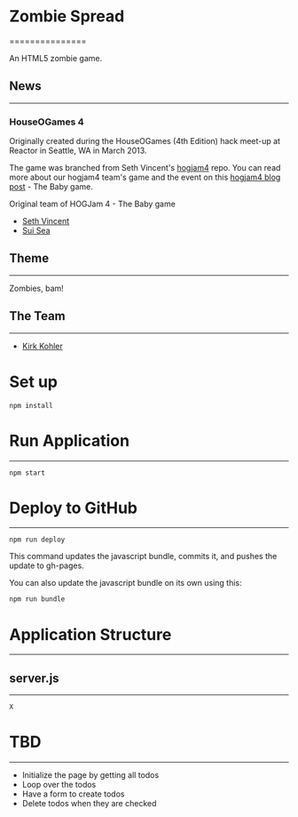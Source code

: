 # Zombie Spread
===============

An HTML5 zombie game.

## News
-----------

### HouseOGames 4
Originally created during the HouseOGames (4th Edition) hack meet-up at Reactor in Seattle, WA in March 2013.  

The game was branched from Seth Vincent's <a href="https://github.com/sethvincent/hogjam4">hogjam4</a> repo.  You can read more about our hogjam4 team's game and the event on this <a href="http://tomorrowsgamer.com/news/hogjam-4/">hogjam4 blog post</a> - The Baby game.

Original team of HOGJam 4 - The Baby game
 * <a href="https://github.com/sethvincent">Seth Vincent</a>
 * <a href="https://github.com/suisea">Sui Sea</a>

## Theme
---
Zombies, bam!

## The Team
---
 * <a href="https://github.com/kirkkohler">Kirk Kohler</a>

# Set up

```
npm install
```

# Run Application
---

```
npm start
```

# Deploy to GitHub
---

```
npm run deploy
```

This command updates the javascript bundle, commits it, and pushes the update to gh-pages.

You can also update the javascript bundle on its own using this:

```
npm run bundle
```

# Application Structure
---

## server.js
---
	X

# TBD
---
* Initialize the page by getting all todos
* Loop over the todos
* Have a form to create todos
* Delete todos when they are checked
